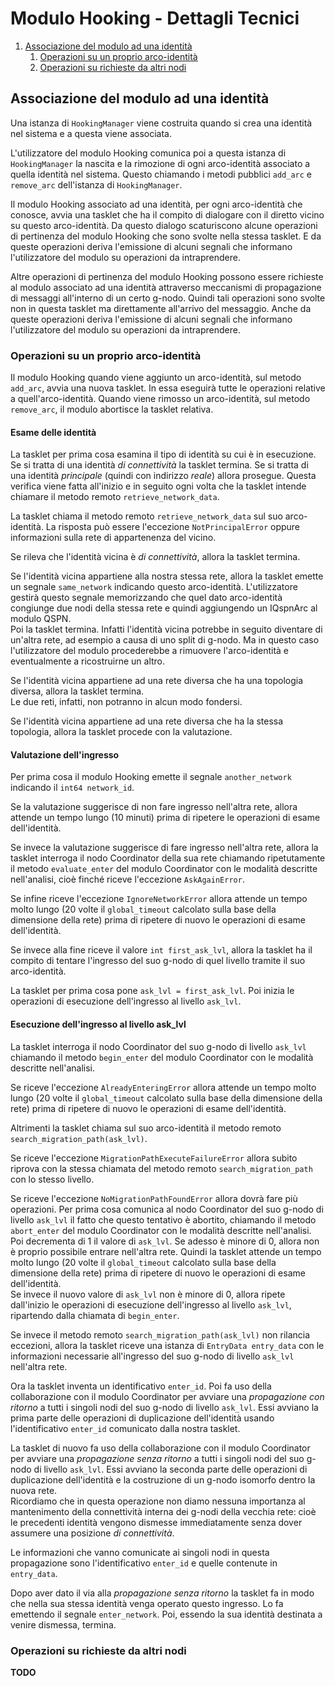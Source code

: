 # Modulo Hooking - Dettagli Tecnici

1.  [Associazione del modulo ad una identità](#Associazione_identita)
    1.  [Operazioni su un proprio arco-identità](#Operazioni_arco_identita)
    1.  [Operazioni su richieste da altri nodi](#Operazioni_su_propagazione)

## <a name="Associazione_identita"></a>Associazione del modulo ad una identità

Una istanza di `HookingManager` viene costruita quando si crea una identità nel
sistema e a questa viene associata.

L'utilizzatore del modulo Hooking comunica poi a questa istanza di `HookingManager` la
nascita e la rimozione di ogni arco-identità associato a quella identità nel sistema. Questo
chiamando i metodi pubblici `add_arc` e `remove_arc` dell'istanza di `HookingManager`.

Il modulo Hooking associato ad una identità, per ogni arco-identità che conosce, avvia
una tasklet che ha il compito di dialogare con il diretto vicino su questo arco-identità.
Da questo dialogo scaturiscono alcune operazioni di pertinenza del modulo Hooking che sono
svolte nella stessa tasklet. E da queste operazioni deriva l'emissione di alcuni segnali
che informano l'utilizzatore del modulo su operazioni da intraprendere.

Altre operazioni di pertinenza del modulo Hooking possono essere richieste al modulo
associato ad una identità attraverso meccanismi di propagazione di messaggi all'interno di
un certo g-nodo. Quindi tali operazioni sono svolte non in questa tasklet ma direttamente
all'arrivo del messaggio. Anche da queste operazioni deriva l'emissione di alcuni segnali
che informano l'utilizzatore del modulo su operazioni da intraprendere.

### <a name="Operazioni_arco_identita"></a>Operazioni su un proprio arco-identità

Il modulo Hooking quando viene aggiunto un arco-identità, sul metodo `add_arc`, avvia una nuova tasklet.
In essa eseguirà tutte le operazioni relative a quell'arco-identità. Quando viene rimosso un arco-identità,
sul metodo `remove_arc`, il modulo abortisce la tasklet relativa.

#### Esame delle identità

La tasklet per prima cosa esamina il tipo di identità su cui è in esecuzione. Se si tratta di una
identità *di connettività* la tasklet termina. Se si tratta di una identità *principale* (quindi
con indirizzo *reale*) allora prosegue. Questa verifica viene fatta all'inizio
e in seguito ogni volta che la tasklet intende chiamare il metodo remoto `retrieve_network_data`.

La tasklet chiama il metodo remoto `retrieve_network_data` sul suo arco-identità. La risposta può essere
l'eccezione `NotPrincipalError` oppure informazioni sulla rete
di appartenenza del vicino.

Se rileva che l'identità vicina è *di connettività*, allora la tasklet termina.

Se l'identità vicina appartiene alla nostra stessa rete, allora la tasklet emette un segnale `same_network` indicando
questo arco-identità. L'utilizzatore gestirà questo segnale memorizzando che quel dato arco-identità congiunge
due nodi della stessa rete e quindi aggiungendo un IQspnArc al modulo QSPN.  
Poi la tasklet termina. Infatti l'identità vicina potrebbe in seguito diventare di un'altra rete, ad
esempio a causa di uno split di g-nodo. Ma in questo caso l'utilizzatore del modulo procederebbe
a rimuovere l'arco-identità e eventualmente a ricostruirne un altro.

Se l'identità vicina appartiene ad una rete diversa che ha una topologia diversa, allora la tasklet termina.  
Le due reti, infatti, non potranno in alcun modo fondersi.

Se l'identità vicina appartiene ad una rete diversa che ha la stessa topologia, allora la tasklet procede
con la valutazione.

#### Valutazione dell'ingresso

Per prima cosa il modulo Hooking emette il segnale `another_network` indicando il `int64 network_id`.

Se la valutazione suggerisce di non fare ingresso nell'altra rete, allora attende un tempo lungo (10 minuti) prima
di ripetere le operazioni di esame dell'identità.

Se invece la valutazione suggerisce di fare ingresso nell'altra rete, allora la tasklet interroga il nodo
Coordinator della sua rete chiamando ripetutamente il metodo `evaluate_enter` del modulo Coordinator
con le modalità descritte nell'analisi, cioè finché riceve l'eccezione `AskAgainError`.

Se infine riceve l'eccezione `IgnoreNetworkError` allora attende un tempo molto lungo (20 volte il
`global_timeout` calcolato sulla base della dimensione della rete) prima di ripetere di nuovo le operazioni
di esame dell'identità.

Se invece alla fine riceve il valore `int first_ask_lvl`, allora la tasklet ha il compito di tentare
l'ingresso del suo g-nodo di quel livello tramite il suo arco-identità.

La tasklet per prima cosa pone `ask_lvl = first_ask_lvl`. Poi inizia le operazioni di esecuzione
dell'ingresso al livello `ask_lvl`.

#### Esecuzione dell'ingresso al livello ask_lvl

La tasklet interroga il nodo Coordinator del suo g-nodo di livello `ask_lvl` chiamando il metodo
`begin_enter` del modulo Coordinator con le modalità descritte nell'analisi.

Se riceve l'eccezione `AlreadyEnteringError` allora attende un tempo molto lungo (20 volte il
`global_timeout` calcolato sulla base della dimensione della rete) prima di ripetere di nuovo le operazioni
di esame dell'identità.

Altrimenti la tasklet chiama sul suo arco-identità il metodo remoto `search_migration_path(ask_lvl)`.

Se riceve l'eccezione `MigrationPathExecuteFailureError` allora subito riprova con la stessa chiamata
del metodo remoto `search_migration_path` con lo stesso livello.

Se riceve l'eccezione `NoMigrationPathFoundError` allora dovrà fare più operazioni. Per prima cosa
comunica al nodo Coordinator del suo g-nodo di livello `ask_lvl` il fatto che questo tentativo è abortito,
chiamando il metodo `abort_enter` del modulo Coordinator con le modalità descritte nell'analisi.  
Poi decrementa di 1 il valore di `ask_lvl`. Se adesso è minore di 0, allora non è proprio possibile
entrare nell'altra rete. Quindi la tasklet attende un tempo molto lungo (20 volte il
`global_timeout` calcolato sulla base della dimensione della rete) prima di ripetere di nuovo le operazioni
di esame dell'identità.  
Se invece il nuovo valore di `ask_lvl` non è minore di 0, allora ripete dall'inizio le operazioni di
esecuzione dell'ingresso al livello `ask_lvl`, ripartendo dalla chiamata di `begin_enter`.

Se invece il metodo remoto `search_migration_path(ask_lvl)` non rilancia eccezioni, allora la tasklet
riceve una istanza di `EntryData entry_data` con le informazioni necessarie all'ingresso del suo g-nodo di
livello `ask_lvl` nell'altra rete.

Ora la tasklet inventa un identificativo `enter_id`. Poi fa uso della collaborazione con il modulo
Coordinator per avviare una *propagazione con ritorno* a tutti i singoli nodi del suo g-nodo di
livello `ask_lvl`. Essi avviano la prima parte delle operazioni di duplicazione dell'identità usando
l'identificativo `enter_id` comunicato dalla nostra tasklet.

La tasklet di nuovo fa uso della collaborazione con il modulo Coordinator per avviare una *propagazione senza ritorno*
a tutti i singoli nodi del suo g-nodo di livello `ask_lvl`. Essi avviano la seconda parte delle operazioni
di duplicazione dell'identità e la costruzione di un g-nodo isomorfo dentro la nuova rete.  
Ricordiamo che in questa operazione non diamo nessuna importanza al mantenimento della connettività
interna dei g-nodi della vecchia rete: cioè le precedenti identità vengono dismesse immediatamente senza
dover assumere una posizione *di connettività*.

Le informazioni che vanno comunicate ai singoli nodi in questa propagazione sono l'identificativo `enter_id`
e quelle contenute in `entry_data`.

Dopo aver dato il via alla *propagazione senza ritorno* la tasklet fa in modo che nella sua stessa
identità venga operato questo ingresso. Lo fa emettendo il segnale `enter_network`. Poi,
essendo la sua identità destinata a venire dismessa, termina.

### <a name="Operazioni_su_propagazione"></a>Operazioni su richieste da altri nodi

**TODO**

